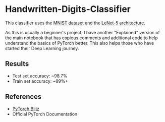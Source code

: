 # Handwritten-Digits-Classifier

This classifier uses the [MNIST dataset](http://yann.lecun.com/exdb/mnist/) and the [LeNet-5 architecture](http://vision.stanford.edu/cs598_spring07/papers/Lecun98.pdf).

As this is usually a beginner's project, I have another "Explained" version of the main notebook that has copious comments and additional code to help understand the basics of PyTorch better. This also helps those who have started their Deep Learning journey.

## Results
- Test set accuracy: ~98.7%
- Train set accuracy: ~99%+

## References
- [PyTorch Blitz](https://pytorch.org/tutorials/beginner/deep_learning_60min_blitz.html)
- Official PyTorch Documentation

